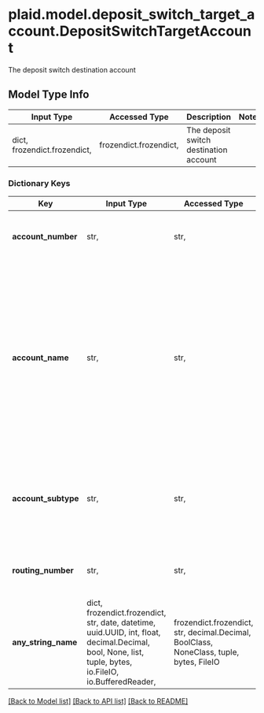 # plaid.model.deposit_switch_target_account.DepositSwitchTargetAccount

The deposit switch destination account

## Model Type Info
Input Type | Accessed Type | Description | Notes
------------ | ------------- | ------------- | -------------
dict, frozendict.frozendict,  | frozendict.frozendict,  | The deposit switch destination account | 

### Dictionary Keys
Key | Input Type | Accessed Type | Description | Notes
------------ | ------------- | ------------- | ------------- | -------------
**account_number** | str,  | str,  | Account number for deposit switch destination | 
**account_name** | str,  | str,  | The name of the deposit switch destination account, as it will be displayed to the end user in the Deposit Switch interface. It is not required to match the name used in online banking. | 
**account_subtype** | str,  | str,  | The account subtype of the account, either &#x60;checking&#x60; or &#x60;savings&#x60;. | must be one of ["checking", "savings", ] 
**routing_number** | str,  | str,  | Routing number for deposit switch destination | 
**any_string_name** | dict, frozendict.frozendict, str, date, datetime, uuid.UUID, int, float, decimal.Decimal, bool, None, list, tuple, bytes, io.FileIO, io.BufferedReader,  | frozendict.frozendict, str, decimal.Decimal, BoolClass, NoneClass, tuple, bytes, FileIO | any string name can be used but the value must be the correct type | [optional]

[[Back to Model list]](../../README.md#documentation-for-models) [[Back to API list]](../../README.md#documentation-for-api-endpoints) [[Back to README]](../../README.md)


